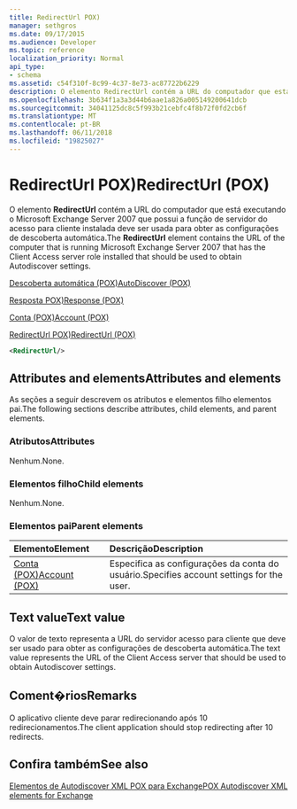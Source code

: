 ```yaml
---
title: RedirectUrl POX)
manager: sethgros
ms.date: 09/17/2015
ms.audience: Developer
ms.topic: reference
localization_priority: Normal
api_type:
- schema
ms.assetid: c54f310f-8c99-4c37-8e73-ac87722b6229
description: O elemento RedirectUrl contém a URL do computador que está executando o Microsoft Exchange Server 2007 que possui a função de servidor do acesso para cliente instalada deve ser usada para obter as configurações de descoberta automática.
ms.openlocfilehash: 3b634f1a3a3d44b6aae1a826a005149200641dcb
ms.sourcegitcommit: 34041125dc8c5f993b21cebfc4f8b72f0fd2cb6f
ms.translationtype: MT
ms.contentlocale: pt-BR
ms.lasthandoff: 06/11/2018
ms.locfileid: "19825027"
---
```

# <a name="redirecturl-pox"></a><span data-ttu-id="a6bf9-103">RedirectUrl POX)</span><span class="sxs-lookup"><span data-stu-id="a6bf9-103">RedirectUrl (POX)</span></span>

<span data-ttu-id="a6bf9-104">O elemento **RedirectUrl** contém a URL do computador que está executando o Microsoft Exchange Server 2007 que possui a função de servidor do acesso para cliente instalada deve ser usada para obter as configurações de descoberta automática.</span><span class="sxs-lookup"><span data-stu-id="a6bf9-104">The **RedirectUrl** element contains the URL of the computer that is running Microsoft Exchange Server 2007 that has the Client Access server role installed that should be used to obtain Autodiscover settings.</span></span> 
  
[<span data-ttu-id="a6bf9-105">Descoberta automática (POX)</span><span class="sxs-lookup"><span data-stu-id="a6bf9-105">AutoDiscover (POX)</span></span>](autodiscover-pox.md)
  
[<span data-ttu-id="a6bf9-106">Resposta POX)</span><span class="sxs-lookup"><span data-stu-id="a6bf9-106">Response (POX)</span></span>](response-pox.md)
  
[<span data-ttu-id="a6bf9-107">Conta (POX)</span><span class="sxs-lookup"><span data-stu-id="a6bf9-107">Account (POX)</span></span>](account-pox.md)
  
[<span data-ttu-id="a6bf9-108">RedirectUrl POX)</span><span class="sxs-lookup"><span data-stu-id="a6bf9-108">RedirectUrl (POX)</span></span>](redirecturl-pox.md)
  
```xml
<RedirectUrl/>
```

## <a name="attributes-and-elements"></a><span data-ttu-id="a6bf9-109">Attributes and elements</span><span class="sxs-lookup"><span data-stu-id="a6bf9-109">Attributes and elements</span></span>

<span data-ttu-id="a6bf9-110">As seções a seguir descrevem os atributos e elementos filho elementos pai.</span><span class="sxs-lookup"><span data-stu-id="a6bf9-110">The following sections describe attributes, child elements, and parent elements.</span></span>
  
### <a name="attributes"></a><span data-ttu-id="a6bf9-111">Atributos</span><span class="sxs-lookup"><span data-stu-id="a6bf9-111">Attributes</span></span>

<span data-ttu-id="a6bf9-112">Nenhum.</span><span class="sxs-lookup"><span data-stu-id="a6bf9-112">None.</span></span>
  
### <a name="child-elements"></a><span data-ttu-id="a6bf9-113">Elementos filho</span><span class="sxs-lookup"><span data-stu-id="a6bf9-113">Child elements</span></span>

<span data-ttu-id="a6bf9-114">Nenhum.</span><span class="sxs-lookup"><span data-stu-id="a6bf9-114">None.</span></span>
  
### <a name="parent-elements"></a><span data-ttu-id="a6bf9-115">Elementos pai</span><span class="sxs-lookup"><span data-stu-id="a6bf9-115">Parent elements</span></span>

|<span data-ttu-id="a6bf9-116">**Elemento**</span><span class="sxs-lookup"><span data-stu-id="a6bf9-116">**Element**</span></span>|<span data-ttu-id="a6bf9-117">**Descrição**</span><span class="sxs-lookup"><span data-stu-id="a6bf9-117">**Description**</span></span>|
|:-----|:-----|
|[<span data-ttu-id="a6bf9-118">Conta (POX)</span><span class="sxs-lookup"><span data-stu-id="a6bf9-118">Account (POX)</span></span>](account-pox.md) <br/> |<span data-ttu-id="a6bf9-119">Especifica as configurações da conta do usuário.</span><span class="sxs-lookup"><span data-stu-id="a6bf9-119">Specifies account settings for the user.</span></span>  <br/> |
   
## <a name="text-value"></a><span data-ttu-id="a6bf9-120">Text value</span><span class="sxs-lookup"><span data-stu-id="a6bf9-120">Text value</span></span>

<span data-ttu-id="a6bf9-121">O valor de texto representa a URL do servidor acesso para cliente que deve ser usado para obter as configurações de descoberta automática.</span><span class="sxs-lookup"><span data-stu-id="a6bf9-121">The text value represents the URL of the Client Access server that should be used to obtain Autodiscover settings.</span></span>
  
## <a name="remarks"></a><span data-ttu-id="a6bf9-122">Coment�rios</span><span class="sxs-lookup"><span data-stu-id="a6bf9-122">Remarks</span></span>

<span data-ttu-id="a6bf9-123">O aplicativo cliente deve parar redirecionando após 10 redirecionamentos.</span><span class="sxs-lookup"><span data-stu-id="a6bf9-123">The client application should stop redirecting after 10 redirects.</span></span>
  
## <a name="see-also"></a><span data-ttu-id="a6bf9-124">Confira também</span><span class="sxs-lookup"><span data-stu-id="a6bf9-124">See also</span></span>



[<span data-ttu-id="a6bf9-125">Elementos de Autodiscover XML POX para Exchange</span><span class="sxs-lookup"><span data-stu-id="a6bf9-125">POX Autodiscover XML elements for Exchange</span></span>](pox-autodiscover-xml-elements-for-exchange.md)

